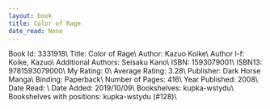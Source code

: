 ```yaml
---
layout: book
title: Color of Rage
date_read: None
---
```


Book Id: 3331918\ 
Title: Color of Rage\ 
Author: Kazuo Koike\ 
Author l-f: Koike, Kazuo\ 
Additional Authors: Seisaku Kano\ 
ISBN: 1593079001\ 
ISBN13: 9781593079000\ 
My Rating: 0\ 
Average Rating: 3.28\ 
Publisher: Dark Horse Manga\ 
Binding: Paperback\ 
Number of Pages: 416\ 
Year Published: 2008\ 
Date Read: \ 
Date Added: 2019/10/09\ 
Bookshelves: kupka-wstydu\ 
Bookshelves with positions: kupka-wstydu (#128)\ 

